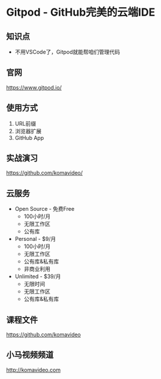 Gitpod - GitHub完美的云端IDE
==========================

## 知识点

* 不用VSCode了，Gitpod就能帮咱们管理代码

## 官网

https://www.gitpod.io/

## 使用方式

1. URL前缀
2. 浏览器扩展
3. GitHub App

## 实战演习

https://github.com/komavideo/

## 云服务

+ Open Source - 免费Free
  - 100小时/月
  - 无限工作区
  - 公有库
+ Personal - $9/月
  - 100小时/月
  - 无限工作区
  - 公有库&私有库
  - 非商业利用
+ Unlimited - $39/月
  - 无限时间
  - 无限工作区
  - 公有库&私有库

## 课程文件

https://github.com/komavideo

## 小马视频频道

http://komavideo.com
